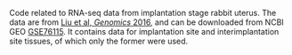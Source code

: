 Code related to RNA-seq data from implantation stage rabbit uterus. The data are from [Liu et al, *Genomics* 2016](https://doi.org/10.1016/j.ygeno.2016.03.005), and can be downloaded from NCBI GEO [GSE76115](https://www.ncbi.nlm.nih.gov/geo/query/acc.cgi?acc=GSE76115). It contains data for implantation site and interimplantation site tissues, of which only the former were used.
